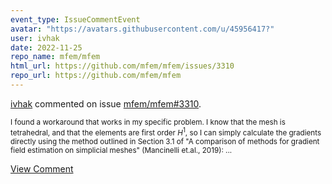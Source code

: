 ```yaml
---
event_type: IssueCommentEvent
avatar: "https://avatars.githubusercontent.com/u/45956417?"
user: ivhak
date: 2022-11-25
repo_name: mfem/mfem
html_url: https://github.com/mfem/mfem/issues/3310
repo_url: https://github.com/mfem/mfem
---
```


<a href='https://github.com/ivhak' target='_blank'>ivhak</a> commented on issue <a href='https://github.com/mfem/mfem/issues/3310' target='_blank'>mfem/mfem#3310</a>.

<small>I found a workaround that works in my specific problem. I know that the mesh is tetrahedral, and that the elements are first order $H^1$, so I can simply calculate the gradients directly using the method outlined in Section 3.1 of "A comparison of methods for gradient field estimation on simplicial meshes" (Mancinelli et.al., 2019):...</small>

<a href='https://github.com/mfem/mfem/issues/3310' target='_blank'>View Comment</a>